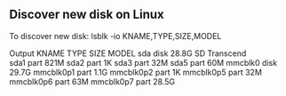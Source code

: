 
## Discover new disk on Linux
To discover new disk:
	lsblk -io KNAME,TYPE,SIZE,MODEL

Output
	KNAME     TYPE  SIZE MODEL
	sda       disk 28.8G SD  Transcend   
	sda1      part  821M 
	sda2      part    1K 
	sda3      part   32M 
	sda5      part   60M 
	mmcblk0   disk 29.7G 
	mmcblk0p1 part  1.1G 
	mmcblk0p2 part    1K 
	mmcblk0p5 part   32M 
	mmcblk0p6 part   63M 
	mmcblk0p7 part 28.5G 

